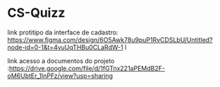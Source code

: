 # CS-Quizz 
 link protitipo da interface  de cadastro: https://www.figma.com/design/6O5Awk78u9puP1RvCDSLbU/Untitled?node-id=0-1&t=4vuUqTHBu0CLaRdW-1 l
 
 link acesso a documentos do projeto :https://drive.google.com/file/d/1fGTnx221aPEMdB2F-oM6UbtEr_1lnPFz/view?usp=sharing
